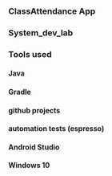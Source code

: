### ClassAttendance App
### System_dev_lab
### Tools used
#### Java
#### Gradle
#### github projects
#### automation tests (espresso)
#### Android Studio
#### Windows 10
